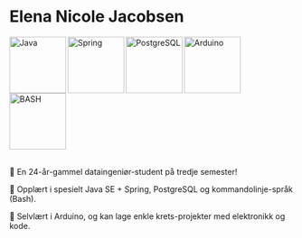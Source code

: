 
# Elena Nicole Jacobsen

<div>
      <img align = "left" alt = "Java" width = "100px" src="https://cdn.jsdelivr.net/gh/devicons/devicon@latest/icons/java/java-original-wordmark.svg" />
      <img align = "left" alt = "Spring" width = "100px" src="https://cdn.jsdelivr.net/gh/devicons/devicon@latest/icons/spring/spring-original-wordmark.svg" />
      <img align = "left" alt = "PostgreSQL" width = "100px" src="https://cdn.jsdelivr.net/gh/devicons/devicon@latest/icons/postgresql/postgresql-plain-wordmark.svg" />
      <img align = "left" alt = "Arduino" width = "100px" src="https://cdn.jsdelivr.net/gh/devicons/devicon@latest/icons/arduino/arduino-original-wordmark.svg" />
      <img align = "center" alt = "BASH" width = "100px" src="https://cdn.jsdelivr.net/gh/devicons/devicon@latest/icons/bash/bash-plain.svg" />
</div>
          
<br>

📌 En 24-år-gammel dataingeniør-student på tredje semester!

📌 Opplært i spesielt Java SE + Spring, PostgreSQL og kommandolinje-språk (Bash).

📌 Selvlært i Arduino, og kan lage enkle krets-projekter med elektronikk og kode.
